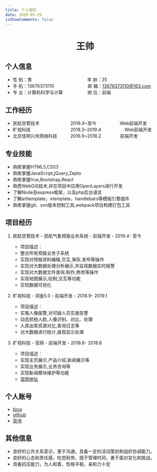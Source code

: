 ```yaml
---
title: 个人简历
date: 2020-05-29
isShowComments: false
---
```

<Boxx/>

 <center>
     <h1>王帅</h1>
 </center>

## 个人信息 

* 性 别：男&emsp;&emsp;&emsp;&emsp;&emsp;&emsp;&emsp;&emsp;&emsp;&emsp;&emsp;&emsp;&ensp;年 龄：25  
* 手 机：13676373110 &emsp;&emsp;&emsp;&emsp;&emsp;&emsp;&ensp;&ensp; 邮 箱：13676373110@163.com    
* 专 业：计算机科学与计算 &emsp;&emsp;&emsp;&emsp;&emsp; 岗 位：前端

## 工作经历

* 民航空管技术&emsp;&emsp;&emsp;&emsp;&emsp;&emsp;&ensp;&ensp;2019.4~至今&emsp;&emsp;&emsp;&emsp;&emsp; Web前端开发       
* 旷视科技&emsp;&emsp;&emsp;&emsp;&emsp;&emsp;&ensp;&ensp;&ensp;&ensp;&ensp;&ensp;2018.3~2019.4&emsp;&emsp;&emsp;&emsp;&emsp; Web前端开发       
* 北京佳明兴禾网络科技&emsp;&emsp;&emsp;2016.9~2018.2&emsp;&emsp;&emsp;&emsp; 前端开发

## 专业技能

* 熟练掌握HTML5,CSS3
* 熟练掌握JavaScript,jQuery,Zepto
* 熟练掌握Vue,Bootstrap,React
* 熟悉WebGIS技术,并在项目中应用OpenLayers进行开发
* 了解Node及express框架，以及php后台语言
* 了解arttemplate，xtemplate，handlebars等模板引擎插件
* 熟练掌握git、svn版本控制工具,webpack项目构建打包工具

## 项目经历

1. 民航空管技术 - 民航气象预报业务系统 - 前端开发 - 2019.4- 至今 
    - 项目描述： 
    * 整合所有预报业务子系统
    * 实现对预报资料编辑,交互,保存,发布等操作
    * 实现对大数据处理分析展示,并监视数据实时报警
    * 实现对大数据文件查询,制作,修改等操作
    * 实现地图展示,绘制,交互等功能
    * 实现数据可视化

2. 旷视科技 - 洞鉴5.0 - 前端开发 - 2018.9- 2019.1 
    - 项目描述： 
    * 实施人像报警,对可疑人员实施告警
    * 动态抓拍人脸,人像识别、对比、处理
    * 入库出库资源对比,查询日志等
    * 对大数据进行统计,直观显示处理

3. 旷视科技 - 官网 - 前端开发 - 2018.6- 2018.8 
    - 项目描述： 
    * 实现主页展示,产品介绍,新闻展示等
    * 实现业务展示,业务咨询等
    * 实现新闻模块维护等功能
    * [官网地址](https://megvii.com/)

## 个人账号 
* [blog](http://www.qxxwss.cn/)
* [github](https://github.com/HuXiaoTu/)
* [简书](https://www.jianshu.com/u/7c7e42943400)

## 其他信息 
* 良好的公共关系意识，善于沟通，具备一定的活动策划和组织协调能力。
* 良好的心态和责任感，吃苦耐劳，擅于管理时间，勇于面对变化和挑战。
* 具备抗压能力，为人和善，性格平稳，亲和力十足